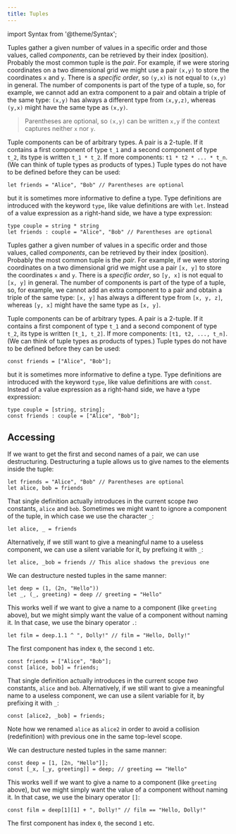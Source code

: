 ```yaml
---
title: Tuples
---
```


import Syntax from '@theme/Syntax';

<Syntax syntax="cameligo">

Tuples gather a given number of values in a specific order and those
values, called *components*, can be retrieved by their index
(position).  Probably the most common tuple is the *pair*. For
example, if we were storing coordinates on a two dimensional grid we
might use a pair `(x,y)` to store the coordinates `x` and `y`. There
is a *specific order*, so `(y,x)` is not equal to `(x,y)` in
general. The number of components is part of the type of a tuple, so,
for example, we cannot add an extra component to a pair and obtain a
triple of the same type: `(x,y)` has always a different type from
`(x,y,z)`, whereas `(y,x)` might have the same type as `(x,y)`.

> Parentheses are optional, so `(x,y)` can be written `x,y` if the
> context captures neither `x` nor `y`.

Tuple components can be of arbitrary types. A pair is a 2-tuple. If it
contains a first component of type `t_1` and a second component of
type `t_2`, its type is written `t_1 * t_2`. If more components: `t1 *
t2 * ... * t_n`. (We can think of tuple types as products of types.)
Tuple types do not have to be defined before they can be used:

```cameligo group=tuple
let friends = "Alice", "Bob" // Parentheses are optional
```

but it is sometimes more informative to define a type. Type
definitions are introduced with the keyword `type`, like value
definitions are with `let`. Instead of a value expression as a
right-hand side, we have a type expression:

```cameligo group=tuple
type couple = string * string
let friends : couple = "Alice", "Bob" // Parentheses are optional
```

</Syntax>

<Syntax syntax="jsligo">

Tuples gather a given number of values in a specific order and those
values, called *components*, can be retrieved by their index
(position).  Probably the most common tuple is the *pair*. For
example, if we were storing coordinates on a two dimensional grid we
might use a pair `[x, y]` to store the coordinates `x` and `y`. There
is a *specific order*, so `[y, x]` is not equal to `[x, y]` in
general. The number of components is part of the type of a tuple, so,
for example, we cannot add an extra component to a pair and obtain a
triple of the same type: `[x, y]` has always a different type from
`[x, y, z]`, whereas `[y, x]` might have the same type as `[x, y]`.

Tuple components can be of arbitrary types. A pair is a 2-tuple. If it
contains a first component of type `t_1` and a second component of
type `t_2`, its type is written `[t_1, t_2]`. If more components:
`[t1, t2, ..., t_n]`. (We can think of tuple types as products of
types.) Tuple types do not have to be defined before they can be used:

```jsligo group=tuple
const friends = ["Alice", "Bob"];
```

but it is sometimes more informative to define a type. Type
definitions are introduced with the keyword `type`, like value
definitions are with `const`. Instead of a value expression as a
right-hand side, we have a type expression:

```jsligo group=tuple_alt
type couple = [string, string];
const friends : couple = ["Alice", "Bob"];
```

</Syntax>

## Accessing

If we want to get the first and second names of a pair, we can use
destructuring. Destructuring a tuple allows us to give names to the
elements inside the tuple:

<Syntax syntax="cameligo">

```cameligo group=destructuring
let friends = "Alice", "Bob" // Parentheses are optional
let alice, bob = friends
```

That single definition actually introduces in the current scope *two*
constants, `alice` and `bob`. Sometimes we might want to ignore a
component of the tuple, in which case we use the character `_`:

```cameligo group=destructuring
let alice, _ = friends
```

Alternatively, if we still want to give a meaningful name to a useless
component, we can use a silent variable for it, by prefixing it with
`_`:

```cameligo group=destructuring
let alice, _bob = friends // This alice shadows the previous one
```

We can destructure nested tuples in the same manner:

```cameligo group=destructuring
let deep = (1, (2n, "Hello"))
let _, (_, greeting) = deep // greeting = "Hello"
```

This works well if we want to give a name to a component (like
`greeting` above), but we might simply want the value of a component
without naming it. In that case, we use the binary operator `.`:

```cameligo group=destructuring
let film = deep.1.1 ^ ", Dolly!" // film = "Hello, Dolly!"
```

The first component has index `0`, the second `1` etc.

</Syntax>


<Syntax syntax="jsligo">

```jsligo group=destructuring
const friends = ["Alice", "Bob"];
const [alice, bob] = friends;
```

That single definition actually introduces in the current scope *two*
constants, `alice` and `bob`. Alternatively, if we still want to give
a meaningful name to a useless component, we can use a silent variable
for it, by prefixing it with `_`:

```jsligo group=destructuring
const [alice2, _bob] = friends;
```

Note how we renamed `alice` as `alice2` in order to avoid a collision
(redefinition) with previous one in the same top-level scope.

We can destructure nested tuples in the same manner:

```jsligo group=destructuring
const deep = [1, [2n, "Hello"]];
const [_x, [_y, greeting]] = deep; // greeting == "Hello"
```

This works well if we want to give a name to a component (like
`greeting` above), but we might simply want the value of a component
without naming it. In that case, we use the binary operator `[]`:

```jsligo group=destructuring
const film = deep[1][1] + ", Dolly!" // film == "Hello, Dolly!"
```

The first component has index `0`, the second `1` etc.

</Syntax>
